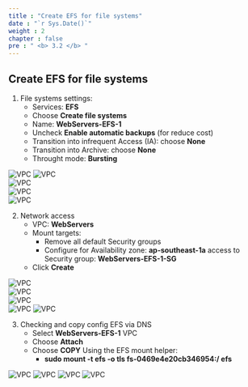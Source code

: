 ```yaml
---
title : "Create EFS for file systems"
date : "`r Sys.Date()`"
weight : 2
chapter : false
pre : " <b> 3.2 </b> "
---
```


##  Create EFS for file systems

1. File systems settings:
   - Services: **EFS**
   - Choose **Create file systems**
   - Name: **WebServers-EFS-1**
   - Uncheck **Enable automatic backups** (for reduce cost)
   - Transition into infrequent Access (IA): choose **None**
   - Transition into Archive: choose **None**
   - Throught mode: **Bursting**
      
 ![VPC](/images/3-configureefs/321.png?featherlight=false&width=90pc)
 ![VPC](/images/3-configureefs/322.png?featherlight=false&width=90pc)  
 ![VPC](/images/3-configureefs/323.png?featherlight=false&width=90pc)  
 ![VPC](/images/3-configureefs/324.png?featherlight=false&width=90pc)  
 ![VPC](/images/3-configureefs/325.png?featherlight=false&width=90pc)  

2. Network access
   - VPC: **WebServers**
   - Mount targets:
     - Remove all default Security groups
     - Configure for Availability zone: **ap-southeast-1a** access to Security group: **WebServers-EFS-1-SG** 
   - Click **Create**
   
 ![VPC](/images/3-configureefs/326.png?featherlight=false&width=90pc)  
 ![VPC](/images/3-configureefs/327.png?featherlight=false&width=90pc)  
 ![VPC](/images/3-configureefs/328.png?featherlight=false&width=90pc)  
 ![VPC](/images/3-configureefs/329.png?featherlight=false&width=90pc)
 ![VPC](/images/3-configureefs/3210.png?featherlight=false&width=90pc)     


3. Checking and copy config EFS via DNS
   - Select **WebServers-EFS-1** VPC
   - Choose **Attach**
   - Choose **COPY** Using the EFS mount helper:
     -  **sudo mount -t efs -o tls fs-0469e4e20cb346954:/ efs**
   
![VPC](/images/3-configureefs/3211.png?featherlight=false&width=90pc) 
![VPC](/images/3-configureefs/3212.png?featherlight=false&width=90pc) 
![VPC](/images/3-configureefs/3213.png?featherlight=false&width=90pc) 
![VPC](/images/3-configureefs/3214.png?featherlight=false&width=90pc) 